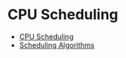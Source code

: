 # CPU Scheduling

- <a href="https://liltdevs.tistory.com/76?category=1035278">CPU Scheduling</a>
- <a href="https://liltdevs.tistory.com/77?category=1035278">Scheduling Algorithms</a>
